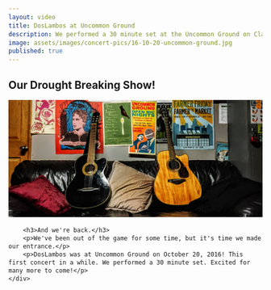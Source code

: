 ```yaml
---
layout: video
title: DosLambos at Uncommon Ground
description: We performed a 30 minute set at the Uncommon Ground on Clark
image: assets/images/concert-pics/16-10-20-uncommon-ground.jpg
published: true
---
```


<!-- Content -->
<h2 id="content">Our Drought Breaking Show!</h2>

<div class="row 50% uniform">
  <div class="4u"><span class="image fit"><img src="/assets/images/concert-pics/16-10-20-uncommon-ground.jpg" alt="" /></span></div>
</div>
<div class="row">

		<h3>And we're back.</h3>
        <p>We've been out of the game for some time, but it's time we made our entrance.</p>
        <p>DosLambos was at Uncommon Ground on October 20, 2016! This first concert in a while. We performed a 30 minute set. Excited for many more to come!</p>
	</div>
</div>
